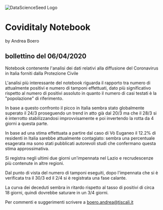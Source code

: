 ![DataScienceSeed Logo](http://www.datascienceseed.com/wp-content/uploads/2018/02/dsst.jpg)

# Coviditaly Notebook
by Andrea Boero
## bollettino del 06/04/2020
Notebook contenente l'analisi dei dati relativi alla diffusione del Coronavirus in Italia forniti dalla Protezione Civile 

L'analisi più interessante del notebook riguarda il rapporto tra numero di attualmente positivi e numero di tamponi effettuati, dato più significativo rispetto al numero di positivi assoluto in quanto il numero di casi testati è la "popolazione" di riferimento.

In base a questo confronto il picco in Italia sembra stato globalmente superato il 24/3 proseguendo un trend in atto già dal 20/3 ma che il 28/3 si è interrotto stabilizzandosi improvvisamente e poi invertendo la rotta da 4 giorni a questa parte.

In base ad una stima effettuata a partire dal caso di Vò Euganeo il 12.2% di residenti in Italia sarebbe attualmente contagiato: sembra una percentuale esagerata ma sono stati pubblicati autorevoli studi che confermano questa stima approssimativa.

Si registra negli ultimi due giorni un'impennata nel Lazio e recrudescenze più contenute in altre regioni.

Dal punto di vista del numero di tamponi eseguiti, dopo l'impennata che si è verificata tra il 30/3 ed il 2/4 si è registrata una fase calante.

La curva dei deceduti sembra in ritardo rispetto al tasso di positivi di circa 18 giorni, quindi dovrebbe saturare in un 3/4 giorni.

Per commenti e suggerimenti scrivere a boero.andrea@tiscali.it

